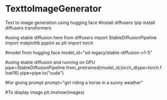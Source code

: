 # TexttoImageGenerator
Text to image generation using hugging face
#install diffusers
!pip install diffusers transformers

#using stable diffusion here
from diffusers import StableDiffusionPipeline
import matplotlib.pyplot as plt
import torch

#model from hugging face
model_id="sd-legacy/stable-diffusion-v1-5"

#using stable diffusion and running on GPU
pipe=StableDiffusionPipeline.from_pretrained(model_id,torch_dtype=torch.float16)
pipe=pipe.to("cuda")

#for giving prompt
prompt="girl riding a horse in a sunny weather"

#To display image
plt.imshow(images)
